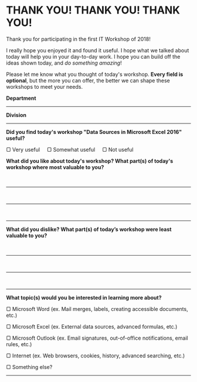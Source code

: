 # THANK YOU! THANK YOU! THANK YOU!

Thank you for participating in the first IT Workshop of 2018!

I really hope you enjoyed it and found it useful.
I hope what we talked about today will help you in your day-to-day work.
I hope you can build off the ideas shown today, and *do something amazing*!

Please let me know what you thought of today's workshop.
**Every field is optional**, but the more you can offer, the better we can shape these workshops to meet your needs.

**Department**
___


**Division**
___


**Did you find today's workshop "Data Sources in Microsoft Excel 2016" useful?**

&#x25A2; Very useful
&nbsp;
&nbsp;
&#x25A2; Somewhat useful
&nbsp;
&nbsp;
&#x25A2; Not useful


**What did you like about today's workshop?  What part(s) of today's workshop where most valuable to you?**

<br /><hr />
<br /><hr />
<br /><hr />


**What did you dislike?  What part(s) of today’s workshop were least valuable to you?**

<br /><hr />
<br /><hr />
<br /><hr />


**What topic(s) would you be interested in learning more about?**

&#x25A2; Microsoft Word (ex. Mail merges, labels, creating accessible documents, etc.)

&#x25A2; Microsoft Excel (ex. External data sources, advanced formulas, etc.)

&#x25A2; Microsoft Outlook (ex. Email signatures, out-of-office notifications, email rules, etc.)

&#x25A2; Internet (ex. Web browsers, cookies, history, advanced searching, etc.)

&#x25A2; Something else?

___
